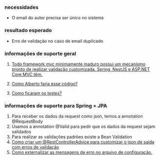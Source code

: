 ### **necessidades**

*   O email do autor precisa ser único no sistema

### **resultado esperado**

*   Erro de validação no caso de email duplicado

### **informações de suporte geral**

1.  [Todo framework mvc minimamente maduro possui um mecanismo pronto de realizar validação customizada. Spring, NestJS e ASP.NET Core MVC têm.](https://youtu.be/SygOC4d_N5w)

2.  [Como Alberto faria esse código?](https://youtu.be/R7_KHlsuqgs)
3. [Como ficaram os testes?](https://youtu.be/AQEgmiqt2pw)

### informações de suporte para Spring + JPA

1.  Para receber os dados da request como json, temos a annotation @RequestBody
2.  Usamos a annotation @Valid para pedir que os dados da request sejam validados
3.  Para realizar as validações padrões existe a Bean Validation
4.  [Como criar um @RestControllerAdvice para customizar o json de saída com erros de validação](https://youtu.be/H6aM-4RaRrE)
5.  [Como externalizar as mensagens de erro no arquivo de configuração.](https://youtu.be/FO4HnZNCvoo)

</div>
